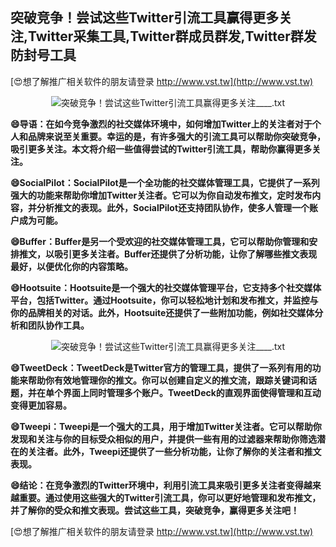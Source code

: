 ## **突破竞争！尝试这些Twitter引流工具赢得更多关注,Twitter采集工具,Twitter群成员群发,Twitter群发防封号工具**

[😍想了解推广相关软件的朋友请登录 http://www.vst.tw](http://www.vst.tw)

 <center><img src="https://vst.tw/MP4/tuiguang/png/0.png" alt="突破竞争！尝试这些Twitter引流工具赢得更多关注____.txt"></center>

**😄导语：在如今竞争激烈的社交媒体环境中，如何增加Twitter上的关注者对于个人和品牌来说至关重要。幸运的是，有许多强大的引流工具可以帮助你突破竞争，吸引更多关注。本文将介绍一些值得尝试的Twitter引流工具，帮助你赢得更多关注。**

**😄SocialPilot：SocialPilot是一个全功能的社交媒体管理工具，它提供了一系列强大的功能来帮助你增加Twitter关注者。它可以为你自动发布推文，定时发布内容，并分析推文的表现。此外，SocialPilot还支持团队协作，使多人管理一个账户成为可能。**

**😄Buffer：Buffer是另一个受欢迎的社交媒体管理工具，它可以帮助你管理和安排推文，以吸引更多关注者。Buffer还提供了分析功能，让你了解哪些推文表现最好，以便优化你的内容策略。**

**😄Hootsuite：Hootsuite是一个强大的社交媒体管理平台，它支持多个社交媒体平台，包括Twitter。通过Hootsuite，你可以轻松地计划和发布推文，并监控与你的品牌相关的对话。此外，Hootsuite还提供了一些附加功能，例如社交媒体分析和团队协作工具。**

 <center><img src="https://vst.tw/MP4/tuiguang/png/3.png" alt="突破竞争！尝试这些Twitter引流工具赢得更多关注____.txt"></center>

**😄TweetDeck：TweetDeck是Twitter官方的管理工具，提供了一系列有用的功能来帮助你有效地管理你的推文。你可以创建自定义的推文流，跟踪关键词和话题，并在单个界面上同时管理多个账户。TweetDeck的直观界面使得管理和互动变得更加容易。**

**😄Tweepi：Tweepi是一个强大的工具，用于增加Twitter关注者。它可以帮助你发现和关注与你的目标受众相似的用户，并提供一些有用的过滤器来帮助你筛选潜在的关注者。此外，Tweepi还提供了一些分析功能，让你了解你的关注者和推文表现。**

**😄结论：在竞争激烈的Twitter环境中，利用引流工具来吸引更多关注者变得越来越重要。通过使用这些强大的Twitter引流工具，你可以更好地管理和发布推文，并了解你的受众和推文表现。尝试这些工具，突破竞争，赢得更多关注吧！**

[😍想了解推广相关软件的朋友请登录 http://www.vst.tw](http://www.vst.tw)



